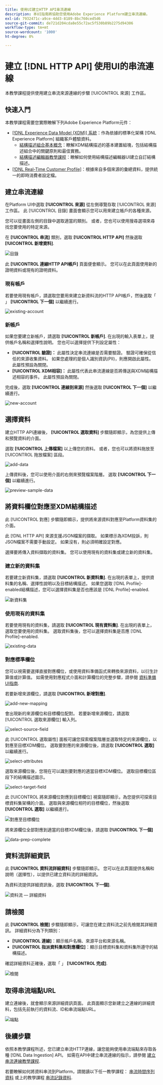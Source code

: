 ```yaml
---
title: 使用UI建立HTTP API串流連線
description: 本UI指南將協助您使用Adobe Experience Platform建立串流連線。
exl-id: 7932471c-a9ce-4dd3-8189-8bc760ced5d6
source-git-commit: de721d204cda8e55c72ac5f530b89b2275d94306
workflow-type: tm+mt
source-wordcount: '1000'
ht-degree: 0%

---
```



# 建立 [!DNL HTTP API] 使用UI的串流連線

本教學課程提供使用建立串流來源連線的步驟 [!UICONTROL 來源] 工作區。

## 快速入門

本教學課程需要您實際瞭解下列Adobe Experience Platform元件：

- [[!DNL Experience Data Model (XDM)] 系統](../../../../../xdm/home.md)：作為依據的標準化架構 [!DNL Experience Platform] 組織客戶體驗資料。
   - [結構描述組合基本概念](../../../../../xdm/schema/composition.md)：瞭解XDM結構描述的基本建置組塊，包括結構描述組合中的關鍵原則和最佳實務。
   - [結構描述編輯器教學課程](../../../../../xdm/tutorials/create-schema-ui.md)：瞭解如何使用結構描述編輯器UI建立自訂結構描述。
- [[!DNL Real-Time Customer Profile]](../../../../../profile/home.md)：根據來自多個來源的彙總資料，提供統一的即時消費者設定檔。

## 建立串流連線

在Platform UI中選取 **[!UICONTROL 來源]** 從左側導覽存取 [!UICONTROL 來源] 工作區。 此 [!UICONTROL 目錄] 畫面會顯示您可以用來建立帳戶的各種來源。

您可以從畫面左側的目錄中選取適當的類別。 或者，您也可以使用搜尋選項來尋找您要使用的特定來源。

在 **[!UICONTROL 串流]** 類別，選取 **[!UICONTROL HTTP API]** 然後選取 **[!UICONTROL 新增資料]**.

![目錄](../../../../images/tutorials/create/http/catalog.png)

此 **[!UICONTROL 連線HTTP API帳戶]** 頁面便會顯示。 您可以在此頁面使用新的證明資料或現有的證明資料。

### 現有帳戶

若要使用現有帳戶，請選取您要用來建立新資料流的HTTP API帳戶，然後選取「 」 **[!UICONTROL 下一個]** 以繼續進行。

![existing-account](../../../../images/tutorials/create/http/existing.png)

### 新帳戶

如果您要建立新帳戶，請選取 **[!UICONTROL 新帳戶]**. 在出現的輸入表單上，提供帳戶名稱和選擇性說明。 您也可以選擇提供下列設定屬性：

- **[!UICONTROL 驗證]：** 此屬性決定串流連線是否需要驗證。 驗證可確保從信任的來源收集資料。 如果您處理的是個人識別資訊(PII)，則應開啟此屬性。 此屬性預設為關閉。
- **[!UICONTROL XDM相容]：** 此屬性代表此串流連線是否將傳送與XDM結構描述相容的事件。 此屬性預設為關閉。

完成後，選取 **[!UICONTROL 連線到來源]** 然後選取 **[!UICONTROL 下一個]** 以繼續進行。

![new-account](../../../../images/tutorials/create/http/new.png)

## 選擇資料

建立HTTP API連線後， **[!UICONTROL 選取資料]** 步驟隨即顯示，為您提供上傳和預覽資料的介面。

選取 **[!UICONTROL 上傳檔案]** 以上傳您的資料。 或者，您也可以將資料拖放至 [!UICONTROL 拖放檔案] 區段。

![add-data](../../../../images/tutorials/create/http/add-data.png)

上傳資料後，您可以使用介面的右側來預覽檔案階層。 選取 **[!UICONTROL 下一個]** 以繼續進行。

![preview-sample-data](../../../../images/tutorials/create/http/preview-sample-data.png)

## 將資料欄位對應至XDM結構描述

此 [!UICONTROL 對應] 步驟隨即顯示，提供將來源資料對應至Platform資料集的介面。

此 [!DNL HTTP API] 來源支援JSON檔案的擷取。 如果標示為XDM投訴，則JSON檔案不需要手動設定。 如果沒有，則必須明確設定對應。

選擇要將傳入資料擷取的資料集。 您可以使用現有的資料集或建立新的資料集。

### 建立新的資料集

若要建立新資料集，請選取 **[!UICONTROL 新資料集]**. 在出現的表單上，提供資料集的名稱、選擇性說明以及目標結構描述。 如果您選取 [!DNL Profile]-enabled結構描述，您可以選擇資料集是否也應該是 [!DNL Profile]-enabled.

![新資料集](../../../../images/tutorials/create/http/new-dataset.png)

### 使用現有的資料集

若要使用現有的資料集，請選取 **[!UICONTROL 現有資料集]**. 在出現的表單上，選取您要使用的資料集。 選取資料集後，您可以選擇資料集是否應 [!DNL Profile]-enabled.

![existing-data](../../../../images/tutorials/create/http/existing-dataset.png)

### 對應標準欄位

您可以視需要選擇直接對應欄位，或使用資料準備函式來轉換來源資料，以衍生計算值或計算值。 如需使用對應程式介面和計算欄位的完整步驟，請參閱 [資料準備UI指南](../../../../../data-prep/ui/mapping.md).

若要新增來源欄位，請選取 **[!UICONTROL 新增對應]**.

![add-new-mapping](../../../../images/tutorials/create/http/add-new-mapping.png)

會出現新的來源欄位和目標欄位配對。 若要新增來源欄位，請選取 [!UICONTROL 選取來源欄位] 輸入列。

![select-source-field](../../../../images/tutorials/create/http/select-source-field.png)

此 [!UICONTROL 選取屬性] 面板可讓您探索檔案階層並選取特定的來源欄位，以對應至目標XDM欄位。 選取要對應的來源欄位後，請選取 **[!UICONTROL 選取]** 以繼續進行。

![select-attributes](../../../../images/tutorials/create/http/select-attributes.png)

選取來源欄位後，您現在可以識別要對應的適當目標XDM欄位。 選取目標欄位區段下的結構描述圖示。

![select-target-field](../../../../images/tutorials/create/http/select-target-field.png)

此 [!UICONTROL 將來源欄位對應到目標欄位] 視窗隨即顯示，為您提供可探索目標資料集架構的介面。 選取與來源欄位相符的目標欄位，然後選取 **[!UICONTROL 選取]** 以繼續進行。

![對應至目標欄位](../../../../images/tutorials/create/http/map-to-target-field.png)

將來源欄位全部對應到適當的目標XDM欄位後，請選取 **[!UICONTROL 下一個]**

![data-prep-complete](../../../../images/tutorials/create/http/data-prep-complete.png)

## 資料流詳細資訊

此 **[!UICONTROL 資料流詳細資料]** 步驟隨即顯示。 您可以在此頁面提供名稱和說明（選擇性），以提供已建立資料流的詳細資訊。

為資料流提供詳細資訊後，選取 **[!UICONTROL 下一個]**.

![資料流 — 詳細資料](../../../../images/tutorials/create/http/dataflow-detail.png)

## 請檢閱

此 **[!UICONTROL 檢閱]** 步驟隨即顯示，可讓您在建立資料流之前先檢閱其詳細資訊。 詳細資料分為下列類別：

- **[!UICONTROL 連線]**：顯示帳戶名稱、來源平台和來源名稱。
- **[!UICONTROL 指派資料集和對應欄位]**：顯示目標資料集和資料集所遵守的結構描述。

確認詳細資料正確後，選取「 」 **[!UICONTROL 完成]**.

![檢閱](../../../../images/tutorials/create/http/review.png)

## 取得串流端點URL

建立連線後，就會顯示來源詳細資訊頁面。 此頁面顯示您新建立之連線的詳細資料，包括先前執行的資料流、ID和串流端點URL。

![端點](../../../../images/tutorials/create/http/endpoint.png)

## 後續步驟

依照本教學課程所述，您已建立串流HTTP連線，讓您能夠使用串流端點來存取各種 [!DNL Data Ingestion] API。 如需在API中建立串流連線的指示，請參閱 [建立串流連線教學課程](../../../api/create/streaming/http.md).

若要瞭解如何將資料串流到Platform，請閱讀以下任一教學課程： [串流時間序列資料](../../../../../ingestion/tutorials/streaming-time-series-data.md) 或上的教學課程 [串流記錄資料](../../../../../ingestion/tutorials/streaming-record-data.md).
